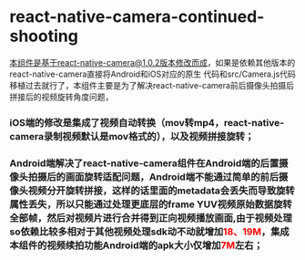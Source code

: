 # react-native-camera-continued-shooting
本组件是基于react-native-camera@1.0.2版本修改而成，如果是依赖其他版本的react-native-camera直接将Android和iOS对应的原生
代码和src/Camera.js代码移植过去就行了，本组件主要是为了解决react-native-camera前后摄像头拍摄后拼接后的视频旋转角度问题，
### iOS端的修改是集成了视频自动转换（mov转mp4，react-native-camera录制视频默认是mov格式的），以及视频拼接旋转；
### Android端解决了react-native-camera组件在Android端的后置摄像头拍摄后的画面旋转适配问题，Android端不能通过简单的前后摄像头视频分开旋转拼接，这样的话里面的metadata会丢失而导致旋转属性丢失，所以只能通过处理更底层的frame YUV视频原始数据旋转全部帧，然后对视频片进行合并得到正向视频播放画面,由于视频处理so依赖比较多相对于其他视频处理sdk动不动就增加<font color=red>18、19M</font>，集成本组件的视频续拍功能Android端的apk大小仅增加<font color=red>7M</font>左右；
